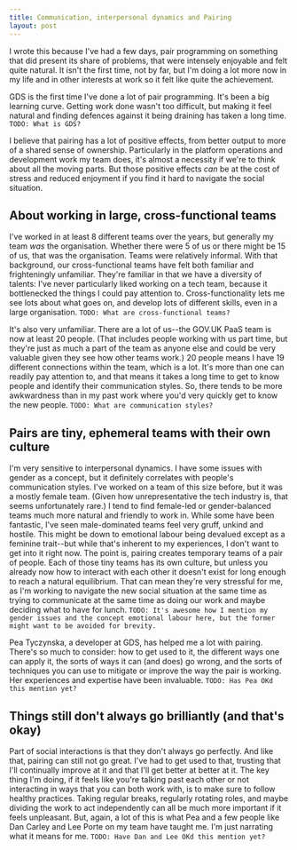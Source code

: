 ```yaml
---
title: Communication, interpersonal dynamics and Pairing
layout: post
---
```


I wrote this because I've had a few days, pair programming on something that did present its share of problems, that were intensely enjoyable and felt quite natural. It isn't the first time, not by far, but I'm doing a lot more now in my life and in other interests at work so it felt like quite the achievement.

GDS is the first time I've done a lot of pair programming. It's been a big learning curve. Getting work done wasn't too difficult, but making it feel natural and finding defences against it being draining has taken a long time. `TODO: What is GDS?`

I believe that pairing has a lot of positive effects, from better output to more of a shared sense of ownership. Particularly in the platform operations and development work my team does, it's almost a necessity if we're to think about all the moving parts. But those positive effects *can* be at the cost of stress and reduced enjoyment if you find it hard to navigate the social situation.

## About working in large, cross-functional teams

I've worked in at least 8 different teams over the years, but generally my team *was* the organisation. Whether there were 5 of us or there might be 15 of us, that was the organisation. Teams were relatively informal. With that background, our cross-functional teams have felt both familiar and frighteningly unfamiliar. They're familiar in that we have a diversity of talents: I've never particularly liked working on a tech team, because it bottlenecked the things I could pay attention to. Cross-functionality lets me see lots about what goes on, and develop lots of different skills, even in a large organisation. `TODO: What are cross-functional teams?`

It's also very unfamiliar. There are a lot of us--the GOV.UK PaaS team is now at least 20 people. (That includes people working with us part time, but they're just as much a part of the team as anyone else and could be very valuable given they see how other teams work.) 20 people means I have 19 different connections within the team, which is a lot. It's more than one can readily pay attention to, and that means it takes a long time to get to know people and identify their communication styles. So, there tends to be more awkwardness than in my past work where you'd very quickly get to know the new people. `TODO: What are communication styles?`

## Pairs are tiny, ephemeral teams with their own culture

I'm very sensitive to interpersonal dynamics. I have some issues with gender as a concept, but it definitely correlates with people's communication styles. I've worked on a team of this size before, but it was a mostly female team. (Given how unrepresentative the tech industry is, that seems unfortunately rare.) I tend to find female-led or gender-balanced teams much more natural and friendly to work in. While some have been fantastic, I've seen male-dominated teams feel very gruff, unkind and hostile. This might be down to emotional labour being devalued except as a feminine trait--but while that's inherent to my experiences, I don't want to get into it right now. The point is, pairing creates temporary teams of a pair of people. Each of those tiny teams has its own culture, but unless you already now how to interact with each other it doesn't exist for long enough to reach a natural equilibrium. That can mean they're very stressful for me, as I'm working to navigate the new social situation at the same time as trying to communicate at the same time as doing our work and maybe deciding what to have for lunch. `TODO: It's awesome how I mention my gender issues and the concept emotional labour here, but the former might want to be avoided for brevity.`

Pea Tyczynska, a developer at GDS, has helped me a lot with pairing. There's so much to consider: how to get used to it, the different ways one can apply it, the sorts of ways it can (and does) go wrong, and the sorts of techniques you can use to mitigate or improve the way the pair is working. Her experiences and expertise have been invaluable. `TODO: Has Pea OKd this mention yet?`

## Things still don't always go brilliantly (and that's okay)

Part of social interactions is that they don't always go perfectly. And like that, pairing can still not go great. I've had to get used to that, trusting that I'll continually improve at it and that I'll get better at better at it. The key thing I'm doing, if it feels like you're talking past each other or not interacting in ways that you can both work with, is to make sure to follow healthy practices. Taking regular breaks, regularly rotating roles, and maybe dividing the work to act independently can all be much more important if it feels unpleasant. But, again, a lot of this is what Pea and a few people like Dan Carley and Lee Porte on my team have taught me. I'm just narrating what it means for me. `TODO: Have Dan and Lee OKd this mention yet?`

<p style="display: none;">unsure how to express: preserving relationships also seems to be considered a feminine trait<br>
in male teams, I see it as anxiousness and nervousness are being pushed past with agitation rather than skillfully-deployed social niceties</p>
